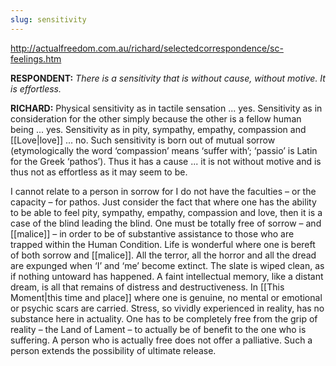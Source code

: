 ```yaml
---
slug: sensitivity
---
```


http://actualfreedom.com.au/richard/selectedcorrespondence/sc-feelings.htm

**RESPONDENT:** _There is a sensitivity that is without cause, without motive. It is effortless._

**RICHARD:** Physical sensitivity as in tactile sensation ... yes. Sensitivity as in consideration for the other simply because the other is a fellow human being ... yes. Sensitivity as in pity, sympathy, empathy, compassion and [[Love|love]] ... no. Such sensitivity is born out of mutual sorrow (etymologically the word ‘compassion’ means ‘suffer with’; ‘passio’ is Latin for the Greek ‘pathos’). Thus it has a cause ... it is not without motive and is thus not as effortless as it may seem to be.

I cannot relate to a person in sorrow for I do not have the faculties – or the capacity – for pathos. Just consider the fact that where one has the ability to be able to feel pity, sympathy, empathy, compassion and love, then it is a case of the blind leading the blind. One must be totally free of sorrow – and [[malice]] – in order to be of substantive assistance to those who are trapped within the Human Condition. Life is wonderful where one is bereft of both sorrow and [[malice]]. All the terror, all the horror and all the dread are expunged when ‘I’ and ‘me’ become extinct. The slate is wiped clean, as if nothing untoward has happened. A faint intellectual memory, like a distant dream, is all that remains of distress and destructiveness. In [[This Moment|this time and place]] where one is genuine, no mental or emotional or psychic scars are carried. Stress, so vividly experienced in reality, has no substance here in actuality. One has to be completely free from the grip of reality – the Land of Lament – to actually be of benefit to the one who is suffering. A person who is actually free does not offer a palliative. Such a person extends the possibility of ultimate release.